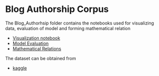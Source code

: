 # Blog Authorship Corpus

The Blog_Authorhsip folder contains the notebooks used for visualizing data, evaluation of model and forming mathematical relation

- [Visualization notebook](Visualization.ipynb)
- [Model Evaluation](LDA_TM_Evaluation.ipynb)
- [Mathematical Relations](Mathematical_Relation.ipynb)

The dataset can be obtained from

- [kaggle](https://www.kaggle.com/rtatman/blog-authorship-corpus)

